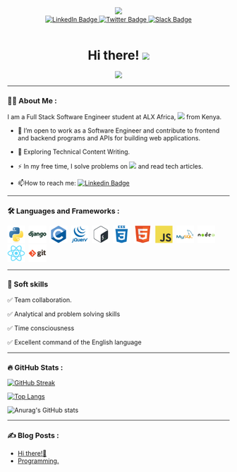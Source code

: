 <div id="header" align="center">
  <img src="https://media.giphy.com/media/M9gbBd9nbDrOTu1Mqx/giphy.gif" width="100"/>
</div>

<div id="badges" align="center">
  <a href="https://www.linkedin.com/in/japheth-namukuru-26a631194">
    <img src="https://img.shields.io/badge/LinkedIn-blue?style=for-the-badge&logo=linkedin&logoColor=white" alt="LinkedIn Badge"/>
  </a>
  <a href="https://twitter.com/JaphethNamukuru?t=fT7MZYHhMbOUzarNXlK_4w&s=09">
    <img src="https://img.shields.io/badge/Twitter-blue?style=for-the-badge&logo=twitter&logoColor=white" alt="Twitter Badge"/>
  </a>
  <a href="https://dscmasenouniversity.slack.com/archives/C01GX9ZVD8T/p1608008376000200">
    <img src="https://img.shields.io/badge/Slack-darkmagenta?style=for-the-badge&logo=slack&logoColor=blue" alt="Slack Badge"/>
  </a>
</div>
<div id="counter" align="center">
<img src="https://komarev.com/ghpvc/?username=japhethnamukuru&style=flat-square&color=blue" alt=""/>
  <h1>
  Hi there!
  <img src="https://media.giphy.com/media/hvRJCLFzcasrR4ia7z/giphy.gif" width="30px"/>
</h1>
</div>
<div align="center">
  <img src="https://raw.githubusercontent.com/MicaelliMedeiros/micaellimedeiros/master/image/computer-illustration.png" width="" height=""/>
</div>

---

### :man_technologist: About Me :
I am a Full Stack Software Engineer student at ALX Africa, <img src="https://media.giphy.com/media/WUlplcMpOCEmTGBtBW/giphy.gif" width="30"> from Kenya.
- :telescope: I’m open to work as a Software Engineer and contribute to frontend and backend programs and APIs for building web applications.

- :seedling: Exploring Technical Content Writing.

- :zap: In my free time, I solve problems on [<IMG src="https://img.shields.io/badge/Codewars-white?style=for-the-badge&logo=codewars&logoColor=orange"/>](https://www.codewars.com/users/japhethnamukuru) and read tech articles.

- :mailbox:How to reach me: [![Linkedin Badge](https://img.shields.io/badge/-LinkedIn-blue?style=flat&logo=Linkedin&logoColor=white)](https://www.linkedin.com/in/japheth-namukuru-26a631194)

---

### :hammer_and_wrench: Languages and Frameworks :
<div>
  <img src="https://github.com/devicons/devicon/blob/master/icons/python/python-original.svg" title="Python" alt="Python" width="40" height="40"/>&nbsp;
  <img src="https://github.com/devicons/devicon/blob/master/icons/django/django-plain-wordmark.svg" title="Django" alt="Django t" width="40" height="40"/>&nbsp;
  <img src="https://github.com/devicons/devicon/blob/master/icons/c/c-original.svg" title="C" alt="C" width="40" height="40"/>&nbsp;
  <img src="https://github.com/devicons/devicon/blob/master/icons/jquery/jquery-plain-wordmark.svg" title="jQuery" alt="jQuery" width="40" height="40"/>&nbsp;
  <img src="https://github.com/devicons/devicon/blob/master/icons/bash/bash-original.svg" title="bash" alt="bash" width="40" height="40"/>&nbsp;
  <img src="https://github.com/devicons/devicon/blob/master/icons/css3/css3-plain-wordmark.svg"  title="CSS3" alt="CSS" width="40" height="40"/>&nbsp;
  <img src="https://github.com/devicons/devicon/blob/master/icons/html5/html5-original.svg" title="HTML5" alt="HTML" width="40" height="40"/>&nbsp;
  <img src="https://github.com/devicons/devicon/blob/master/icons/javascript/javascript-original.svg" title="JavaScript" alt="JavaScript" width="40" height="40"/>&nbsp;
  <img src="https://github.com/devicons/devicon/blob/master/icons/mysql/mysql-original-wordmark.svg" title="MySQL"  alt="MySQL" width="40" height="40"/>&nbsp;
  <img src="https://github.com/devicons/devicon/blob/master/icons/nodejs/nodejs-original-wordmark.svg" title="NodeJS" alt="NodeJS" width="40" height="40"/>&nbsp;
  <img src="https://github.com/devicons/devicon/blob/master/icons/react/react-original.svg" title="React" alt="React" width="40" height="40"/>&nbsp;
  <img src="https://github.com/devicons/devicon/blob/master/icons/git/git-original-wordmark.svg" title="Git" **alt="Git" width="40" height="40"/>
</div>

---

### 👔 Soft skills

✅ Team collaboration.

✅ Analytical and problem solving skills

✅ Time consciousness

✅ Excellent command of the English language

---

### :fire: GitHub Stats :

[![GitHub Streak](http://github-readme-streak-stats.herokuapp.com?user=japhethnamukuru&theme=dark&background=000000)](https://git.io/streak-stats)

[![Top Langs](https://github-readme-stats.vercel.app/api/top-langs/?username=japhethnamukuru&layout=compact&theme=vision-friendly-dark)](https://github.com/anuraghazra/github-readme-stats)

![Anurag's GitHub stats](https://github-readme-stats.vercel.app/api?username=japhethnamukuru&theme=omni&show_icons=true)

---

### :writing_hand: Blog Posts :

<!-- BLOG-POST-LIST:START -->
- [Hi there!👋](https://dev.to/japhethnamukuru/hi-there-2hbg)
- [Programming.](https://dev.to/japhethnamukuru/programming-f89)
<!-- BLOG-POST-LIST:END -->
<!--
### Hi there 👋
**Namukuru254/Namukuru254** is a ✨ _special_ ✨ repository because its `README.md` (this file) appears on your GitHub profile.

Here are some ideas to get you started:

- 🔭 I’m currently working on C projects...
- 🌱 I’m currently learning software engeneering at ALX...
- 👯 I’m looking to collaborate on any project...
- 🤔 I’m looking for help with software engineering resources...
- 💬 Ask me about C programming...
- 📫 How to reach me: ...
- 😄 Pronouns: ...
- ⚡ Fun fact: ...
-->
